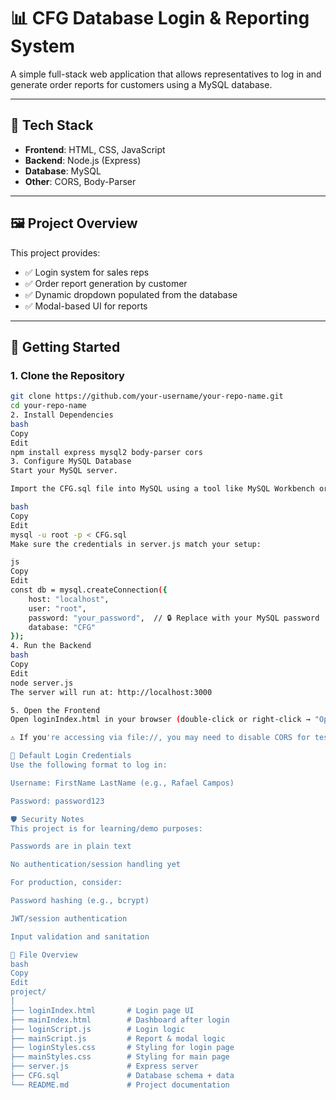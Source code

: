 # 📊 CFG Database Login & Reporting System

A simple full-stack web application that allows representatives to log in and generate order reports for customers using a MySQL database.

---

## 🔧 Tech Stack

- **Frontend**: HTML, CSS, JavaScript
- **Backend**: Node.js (Express)
- **Database**: MySQL
- **Other**: CORS, Body-Parser

---

## 🖼️ Project Overview

This project provides:

- ✅ Login system for sales reps
- ✅ Order report generation by customer
- ✅ Dynamic dropdown populated from the database
- ✅ Modal-based UI for reports

---

## 🚀 Getting Started

### 1. Clone the Repository

```bash
git clone https://github.com/your-username/your-repo-name.git
cd your-repo-name
2. Install Dependencies
bash
Copy
Edit
npm install express mysql2 body-parser cors
3. Configure MySQL Database
Start your MySQL server.

Import the CFG.sql file into MySQL using a tool like MySQL Workbench or via terminal:

bash
Copy
Edit
mysql -u root -p < CFG.sql
Make sure the credentials in server.js match your setup:

js
Copy
Edit
const db = mysql.createConnection({
    host: "localhost",
    user: "root",
    password: "your_password",  // 🔒 Replace with your MySQL password
    database: "CFG"
});
4. Run the Backend
bash
Copy
Edit
node server.js
The server will run at: http://localhost:3000

5. Open the Frontend
Open loginIndex.html in your browser (double-click or right-click → "Open with browser").

⚠️ If you're accessing via file://, you may need to disable CORS for testing using a browser extension (like Allow CORS).

🧪 Default Login Credentials
Use the following format to log in:

Username: FirstName LastName (e.g., Rafael Campos)

Password: password123

🛡️ Security Notes
This project is for learning/demo purposes:

Passwords are in plain text

No authentication/session handling yet

For production, consider:

Password hashing (e.g., bcrypt)

JWT/session authentication

Input validation and sanitation

📂 File Overview
bash
Copy
Edit
project/
│
├── loginIndex.html       # Login page UI
├── mainIndex.html        # Dashboard after login
├── loginScript.js        # Login logic
├── mainScript.js         # Report & modal logic
├── loginStyles.css       # Styling for login page
├── mainStyles.css        # Styling for main page
├── server.js             # Express server
├── CFG.sql               # Database schema + data
└── README.md             # Project documentation
